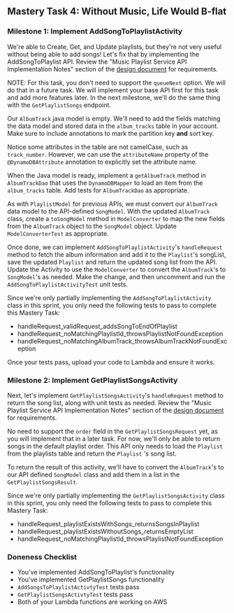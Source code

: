 ## Mastery Task 4: Without Music, Life Would B-flat

### Milestone 1: Implement AddSongToPlaylistActivity

We're able to Create, Get, and Update playlists, but they're not
very useful without being able to add songs! Let's fix
that by implementing the AddSongToPlaylist API. Review the
"Music Playlist Service API Implementation Notes" section of the
[design document](../../DESIGN_DOCUMENT.md) for requirements.

NOTE: For this task, you don't need to support the `queueNext`
option. We will do that in a future task. We will implement your base API first for this task and add more features later. In the next milestone, we'll do the same thing with the `GetPlaylistSongs` endpoint.

Our `AlbumTrack` java model is empty. We'll need to add
the fields matching the data model and stored data in the
`album_tracks` table in your account. Make sure to include
annotations to mark the partition key **and** sort key.

Notice some attributes in the table are not camelCase, such 
as `track_number`. However, we can use the `attributeName` 
property of the `@DynamoDBAttribute` annotation to explicitly 
set the attribute name.

When the Java model is ready, implement a `getAlbumTrack` method
in `AlbumTrackDao` that uses the `DynamoDBMapper` to load an
item from the `album_tracks` table. Add tests for `AlbumTrackDao`
as appropriate.

As with `PlaylistModel` for previous APIs, we must convert our
`AlbumTrack` data model to the API-defined `SongModel`. With
the updated `AlbumTrack` class, create a `toSongModel` method
in `ModelConverter` to map the new fields from the `AlbumTrack`
object to the `SongModel` object. Update `ModelConverterTest` as
appropriate.

Once done, we can implement `AddSongToPlaylistActivity`'s 
`handleRequest` method to fetch the album information and add
it to the `Playlist`'s songList, save the updated `Playlist`
and return the updated song list from the API. Update the
Activity to use the `ModelConverter` to convert the
`AlbumTrack`'s to `SongModel`'s as needed. Make the change,
and then uncomment and run the `AddSongToPlaylistActivityTest`
unit tests.

Since we're only partially implementing the `AddSongToPlaylistActivity` class in this sprint, you only need the following tests to pass to complete this Mastery Task:

- handleRequest_validRequest_addsSongToEndOfPlaylist
- handleRequest_noMatchingPlaylistId_throwsPlaylistNotFoundException
- handleRequest_noMatchingAlbumTrack_throwsAlbumTrackNotFoundException

Once your tests pass, upload your code to Lambda and ensure it works.

### Milestone 2: Implement GetPlaylistSongsActivity

Next, let's implement
`GetPlaylistSongsActivity`'s `handleRequest` method to return the
song list, along with unit tests as needed. Review the
"Music Playlist Service API Implementation Notes" section of the
[design document](../../DESIGN_DOCUMENT.md) for requirements.

No need to support the `order` field in the `GetPlaylistSongsRequest` yet,
as you will implement that in a later task. For now, we'll only be able to return
songs in the default playlist order. This API only needs to load the
`Playlist` from the playlists table and return the `Playlist` 's song
list.

To return the result of this activity, 
we'll have to convert the `AlbumTrack`'s to our API
defined `SongModel` class and add them in a list in the `GetPlaylistSongsResult`.

Since we're only partially implementing the `GetPlaylistSongsActivity` class in this sprint, you only need the following tests to pass to complete this Mastery Task:

- handleRequest_playlistExistsWithSongs_returnsSongsInPlaylist
- handleRequest_playlistExistsWithoutSongs_returnsEmptyList
- handleRequest_noMatchingPlaylistId_throwsPlaylistNotFoundException

### Doneness Checklist

* You've implemented AddSongToPlaylist's functionality
* You've implemented GetPlaylistSongs functionality
* `AddSongsToPlaylistActivtyTest` tests pass
* `GetPlaylistSongsActivtyTest` tests pass
* Both of your Lambda functions are working on AWS

